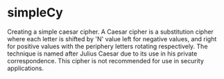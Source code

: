 # simpleCy
Creating a simple caesar cipher. A Caesar cipher is a substitution cipher where each letter is shifted by 'N' value left for negative values, and right for positive values with the periphery letters rotating respectively. The technique is named after Julius Caesar due to its use in his private correspondence. This cipher is not recommended for use in security applications.
